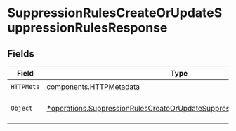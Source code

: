 # SuppressionRulesCreateOrUpdateSuppressionRulesResponse


## Fields

| Field                                                                                                                                                           | Type                                                                                                                                                            | Required                                                                                                                                                        | Description                                                                                                                                                     |
| --------------------------------------------------------------------------------------------------------------------------------------------------------------- | --------------------------------------------------------------------------------------------------------------------------------------------------------------- | --------------------------------------------------------------------------------------------------------------------------------------------------------------- | --------------------------------------------------------------------------------------------------------------------------------------------------------------- |
| `HTTPMeta`                                                                                                                                                      | [components.HTTPMetadata](../../models/components/httpmetadata.md)                                                                                              | :heavy_check_mark:                                                                                                                                              | N/A                                                                                                                                                             |
| `Object`                                                                                                                                                        | [*operations.SuppressionRulesCreateOrUpdateSuppressionRulesResponseBody](../../models/operations/suppressionrulescreateorupdatesuppressionrulesresponsebody.md) | :heavy_minus_sign:                                                                                                                                              | The request has succeeded.                                                                                                                                      |